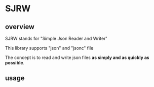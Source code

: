 # SJRW

## overview

SJRW stands for "Simple Json Reader and Writer"

This library supports "json" and "jsonc" file


The concept is to read and write json files **as simply and as quickly as possible**.
## usage